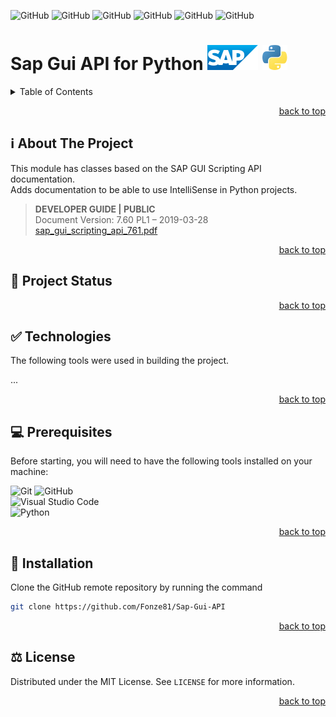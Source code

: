 <!-- Used for back to top link -->
<div id="top"></div>

<!-- Insert badges here. See https://shields.io/ -->
![GitHub](https://img.shields.io/github/v/tag/Fonze81/Sap-Gui-API?style=flat&logo=github)
![GitHub](https://img.shields.io/github/release-date/Fonze81/Sap-Gui-API?style=flat&logo=github)
![GitHub](https://img.shields.io/github/last-commit/Fonze81/Sap-Gui-API?style=flat&logo=github)
![GitHub](https://img.shields.io/github/commit-activity/m/Fonze81/Sap-Gui-API?style=flat&logo=github)
![GitHub](https://img.shields.io/github/repo-size/Fonze81/Sap-Gui-API?style=flat&logo=github)
![GitHub](https://img.shields.io/github/license/Fonze81/Sap-Gui-API?style=flat)


# Sap Gui API for Python ![SAP](/img/sap_20px.svg) ![Python](/img/python_20px.svg)
 
<details>
    <summary>Table of Contents</summary>
    <ol>
        <li><a href="#about-the-project"> ℹ️ About The Project</a></li>
        <li><a href="#project-status"> 🚧 Project Status</a></li>
        <li><a href="#technologies"> ✅ Technologies</a></li>
        <li><a href="#prerequisites"> 💻 Prerequisites</a></li>
        <li><a href="#installation"> 🚀 Installation</a></li>
        <li><a href="#license"> ⚖️ License</a></li>
    </ol>
</details>

<!-- Link to top -->
<p align="right"><a href="#top">back to top</a></p>

<!-- Used for Table of Contents link -->
<div id="about-the-project"></div>

## ℹ️ About The Project

This module has classes based on the SAP GUI Scripting API documentation.  
Adds documentation to be able to use IntelliSense in Python projects.

> **DEVELOPER GUIDE | PUBLIC**  
> Document Version: 7.60 PL1 – 2019-03-28  
> [sap_gui_scripting_api_761.pdf](https://help.sap.com/doc/9215986e54174174854b0af6bb14305a/760.01/en-US/sap_gui_scripting_api_761.pdf)

<!-- Link to top -->
<p align="right"><a href="#top">back to top</a></p>

<!-- Used for Table of Contents link -->
<div id="project-status"></div>

## 🚧 Project Status

<!-- Link to top -->
<p align="right"><a href="#top">back to top</a></p>

<!-- Used for Table of Contents link -->
<div id="technologies"></div>

## ✅ Technologies

The following tools were used in building the project.

...

<!-- Link to top -->
<p align="right"><a href="#top">back to top</a></p>

<!-- Used for Table of Contents link -->
<div id="prerequisites"></div>

## 💻 Prerequisites

Before starting, you will need to have the following tools installed on your machine:

![Git](https://img.shields.io/static/v1?label=Git&message=^v2.35.1.windows.2&color=blue&style=flat&logo=git) 
![GitHub](https://img.shields.io/static/v1?label=GitHub%20Desktop&message=^v3.0.7%20x64&color=blue&style=flat-square&logo=github)  
![Visual Studio Code](https://img.shields.io/static/v1?label=Visual%20Studio%20Code&message=^v1.71.0%20x64&color=blue&style=flat-square&logo=visual-studio-code)  
![Python](https://img.shields.io/static/v1?label=Python&message=^v3.10.6&color=blue&style=flat&logo=python)

<!-- Link to top -->
<p align="right"><a href="#top">back to top</a></p>

<!-- Used for Table of Contents link -->
<div id="installation"></div>

## 🚀 Installation

Clone the GitHub remote repository by running the command

```bash
git clone https://github.com/Fonze81/Sap-Gui-API
```

<!-- Link to top -->
<p align="right"><a href="#top">back to top</a></p>

<!-- Used for Table of Contents link -->
<div id="license"></div>

## ⚖️ License

Distributed under the MIT License. See `LICENSE` for more information.

<!-- Link to top -->
<p align="right"><a href="#top">back to top</a></p>
